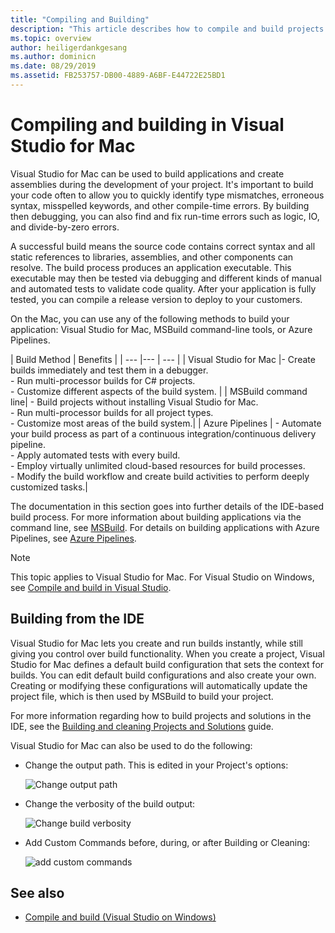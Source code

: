 ```yaml
---
title: "Compiling and Building"
description: "This article describes how to compile and build projects and solutions in Visual Studio for Mac"
ms.topic: overview
author: heiligerdankgesang
ms.author: dominicn
ms.date: 08/29/2019
ms.assetid: FB253757-DB00-4889-A6BF-E44722E25BD1
---
```


# Compiling and building in Visual Studio for Mac

Visual Studio for Mac can be used to build applications and create assemblies during the development of your project. It's important to build your code often to allow you to quickly identify type mismatches, erroneous syntax, misspelled keywords, and other compile-time errors. By building then debugging, you can also find and fix run-time errors such as logic, IO, and divide-by-zero errors.

A successful build means the source code contains correct syntax and all static references to libraries, assemblies, and other components can resolve. The build process produces an application executable. This executable may then be tested via debugging and different kinds of manual and automated tests to validate code quality. After your application is fully tested, you can compile a release version to deploy to your customers.

On the Mac, you can use any of the following methods to build your application: Visual Studio for Mac, MSBuild command-line tools, or Azure Pipelines.

| Build Method | Benefits |
| --- |--- | --- |
| Visual Studio for Mac |- Create builds immediately and test them in a debugger.<br />- Run multi-processor builds for C# projects.<br />-   Customize different aspects of the build system. |
| MSBuild command line| - Build projects without installing Visual Studio for Mac.<br />- Run multi-processor builds for all project types.<br />-   Customize most areas of the build system.|
| Azure Pipelines | - Automate your build process as part of a continuous integration/continuous delivery pipeline.<br />- Apply automated tests with every build.<br />- Employ virtually unlimited cloud-based resources for build processes.<br />- Modify the build workflow and create build activities to perform deeply customized tasks.|

The documentation in this section goes into further details of the IDE-based build process. For more information about building applications via the command line, see [MSBuild](/visualstudio/msbuild/msbuild). For details on building applications with Azure Pipelines, see [Azure Pipelines](/azure/devops/pipelines).


> [!NOTE]
> This topic applies to Visual Studio for Mac. For Visual Studio on Windows, see [Compile and build in Visual Studio](/visualstudio/ide/compiling-and-building-in-visual-studio).


## Building from the IDE

Visual Studio for Mac lets you create and run builds instantly, while still giving you control over build functionality. When you create a project, Visual Studio for Mac defines a default build configuration that sets the context for builds. You can edit default build configurations and also create your own. Creating or modifying these configurations will automatically update the project file, which is then used by MSBuild to build your project.

For more information regarding how to build projects and solutions in the IDE, see the [Building and cleaning Projects and Solutions](building-and-cleaning-projects-and-solutions.md) guide.

Visual Studio for Mac can also be used to do the following:

* Change the output path. This is edited in your Project's options:

    ![Change output path](media/compiling-and-building-image4.png)

* Change the verbosity of the build output:

    ![Change build verbosity](media/compiling-and-building-image5.png)

* Add Custom Commands before, during, or after Building or Cleaning:

    ![add custom commands](media/compiling-and-building-image6.png)


## See also

- [Compile and build (Visual Studio on Windows)](/visualstudio/ide/compiling-and-building-in-visual-studio)
